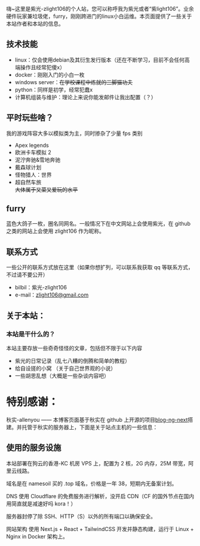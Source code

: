 嗨~这里是紫光-zlight106的个人站，您可以称呼我为紫光或者“紫light106”。业余硬件玩家兼垃圾佬，furry，刚刚跨进门的linux小白运维。本页面提供了一些关于本站作者和本站的信息。   

## 技术技能    
- linux：仅会使用debian及其衍生发行版本（还在不断学习，目前不会任何高端操作且经常犯傻x）
- docker：刚刚入门的小白一枚
- windows server：~~在学校课程中炼就的三脚猫功夫~~ 
- python：同样是初学，经常犯蠢x
- 计算机组装与维护：理论上来说你能发邮件让我出配置（？）

## 平时玩些啥？

我的游戏阵容大多以模拟类为主，同时掺杂了少量 fps 类别

- Apex legends
- 欧洲卡车模拟 2
- 泥泞奔驰&雪地奔驰
- 戴森球计划
- 怪物猎人：世界
- 超自然车旅  
  ~~大体属于又菜又爱玩的水平~~

## furry

蓝色大鸽子一枚，圈名同网名。一般情况下在中文网站上会使用紫光，在 github 之类的网站上会使用 zlight106 作为昵称。

## 联系方式

一些公开的联系方式放在这里（如果你想扩列，可以联系我获取 qq 等联系方式，不过请不要公开）

- bilbil：紫光-zlight106
- e-mail：zlight106@gmail.com

## 关于本站：

### 本站是干什么的？

本站主要存放一些奇奇怪怪的文章，包括但不限于以下内容

- 紫光的日常记录（乱七八糟的倒腾和简单的教程）
- 给自设搓的小窝 （关于自己世界观的小说）
- 一些胡思乱想（大概是一些杂谈内容吧）

# 特别感谢：

秋实-allenyou —— 本博客页面基于秋实在 github 上开源的项目[blog-ng-next](https://github.com/Allenyou1126/blog-ng-next)搭建。并托管于秋实的服务器上，下面是关于站点主机的一些信息：

## 使用的服务设施

本站部署在狗云的香港-KC 机房 VPS 上，配置为 2 核，2G 内存，25M 带宽，阿里云线路。

域名是在 namesoil 买的 .top 域名，价格是一年 38，短期内无备案计划。

DNS 使用 Cloudflare 的免费服务进行解析，没开启 CDN（CF 的国外节点在国内用简直就是减速好吗 kora！）

服务器封停了除 SSH、HTTP（S）以外的所有端口以确保安全。

网站架构
使用 Next.js + React + TailwindCSS 开发并静态构建，运行于 Linux + Nginx in Docker 架构上。
